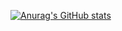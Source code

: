 
[![Anurag's GitHub stats](https://github-readme-stats.vercel.app/api?username=toddmcintosh)](https://github.com/toddmcintosh/github-readme-stats)

<!--
**toddmcintosh/toddmcintosh** is a ✨ _special_ ✨ repository because its `README.md` (this file) appears on your GitHub profile.

Here are some ideas to get you started:

- 🔭 I’m currently working on ...
- 🌱 I’m currently learning ...
- 👯 I’m looking to collaborate on ...
- 🤔 I’m looking for help with ...
- 💬 Ask me about ...
- 📫 How to reach me: ...
- 😄 Pronouns: ...
- ⚡ Fun fact: ...
-->
